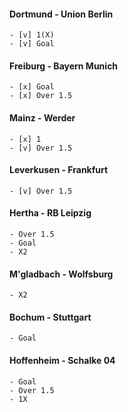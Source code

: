 #### Dortmund - Union Berlin
    - [v] 1(X)
    - [v] Goal
    
#### Freiburg - Bayern Munich
    - [x] Goal
    - [x] Over 1.5
    
#### Mainz - Werder
    - [x] 1
    - [v] Over 1.5
    
#### Leverkusen - Frankfurt
    - [v] Over 1.5
    
#### Hertha - RB Leipzig
    - Over 1.5
    - Goal
    - X2
    
#### M'gladbach	 - Wolfsburg
    - X2
    
#### Bochum - Stuttgart
    - Goal
    
#### Hoffenheim - Schalke 04
    - Goal
    - Over 1.5
    - 1X